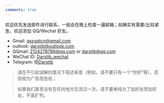 ```yaml
---
comments: true
---
```


欢迎优先发送邮件进行联系，一般会在晚上检查一遍邮箱；如确实有需要/比较紧急，欢迎添加 QQ/Wechat 好友。

- Gmail: qssgatcn@gmail.com
- outlook: darstib@outlook.com
- QQmail: 2124278786@qq.com or darstib@qq.com
- WeChat ID: [Darstib_wechat](https://raw.githubusercontent.com/Darstib/image_hosting/main/img/7317868a41848415be6c349484cc6bc.jpg?token=BG5XL56UOZKQZXEK2WL6MZTG2FIRE)
- Telegram: [@Darstib](https://t.me/Darstib)

> 请在不引起误解的情况下简述来意（例如，请不要只有一个“你好”等），否则视为广告而忽视；
> 
> 如果我们甚至没有在任何地方交流过一次，请不要单纯为了加好友而加好友，不喜扩列。
